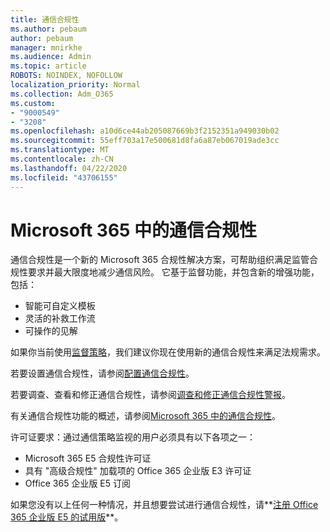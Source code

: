 ```yaml
---
title: 通信合规性
ms.author: pebaum
author: pebaum
manager: mnirkhe
ms.audience: Admin
ms.topic: article
ROBOTS: NOINDEX, NOFOLLOW
localization_priority: Normal
ms.collection: Adm_O365
ms.custom:
- "9000549"
- "3208"
ms.openlocfilehash: a10d6ce44ab205087669b3f2152351a949030b02
ms.sourcegitcommit: 55eff703a17e500681d8fa6a87eb067019ade3cc
ms.translationtype: MT
ms.contentlocale: zh-CN
ms.lasthandoff: 04/22/2020
ms.locfileid: "43706155"
---
```

# <a name="communication-compliance-in-microsoft-365"></a>Microsoft 365 中的通信合规性

通信合规性是一个新的 Microsoft 365 合规性解决方案，可帮助组织满足监管合规性要求并最大限度地减少通信风险。 它基于监督功能，并包含新的增强功能，包括：

- 智能可自定义模板
- 灵活的补救工作流
- 可操作的见解

如果你当前使用[监督策略](https://docs.microsoft.com/microsoft-365/compliance/supervision-policies)，我们建议你现在使用新的通信合规性来满足法规需求。

若要设置通信合规性，请参阅[配置通信合规性](https://docs.microsoft.com/microsoft-365/compliance/communication-compliance-configure)。

若要调查、查看和修正通信合规性，请参阅[调查和修正通信合规性警报](https://docs.microsoft.com/microsoft-365/compliance/communication-compliance-investigate-remediate)。

有关通信合规性功能的概述，请参阅[Microsoft 365 中的通信合规性](https://docs.microsoft.com/microsoft-365/compliance/communication-compliance)。

许可证要求：通过通信策略监视的用户必须具有以下各项之一：

- Microsoft 365 E5 合规性许可证
- 具有 "高级合规性" 加载项的 Office 365 企业版 E3 许可证
- Office 365 企业版 E5 订阅

如果您没有以上任何一种情况，并且想要尝试进行通信合规性，请**[注册 Office 365 企业版 E5 的试用版](https://go.microsoft.com/fwlink/p/?LinkID=698279)**。